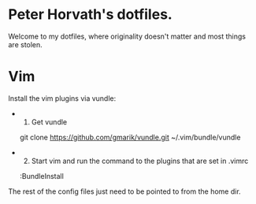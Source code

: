 Peter Horvath's dotfiles.
=========================
Welcome to my dotfiles, where originality doesn't matter and most things are stolen.

Vim
===
Install the vim plugins via vundle:
- 1. Get vundle

    git clone https://github.com/gmarik/vundle.git ~/.vim/bundle/vundle
- 2. Start vim and run the command to the plugins that are set in .vimrc

   :BundleInstall

The rest of the config files just need to be pointed to from the home dir.
